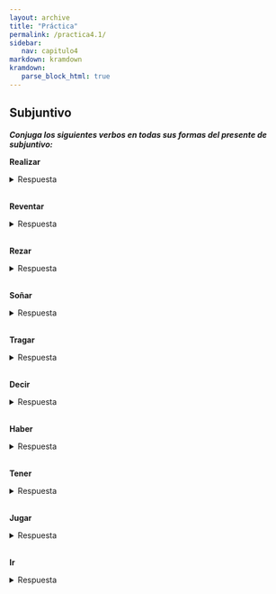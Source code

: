 ```yaml
---
layout: archive
title: "Práctica"
permalink: /practica4.1/
sidebar:
   nav: capitulo4
markdown: kramdown
kramdown:
   parse_block_html: true
---
```

## Subjuntivo  

_**Conjuga los siguientes verbos en todas sus formas del presente de subjuntivo:**_    

  **Realizar**
  <details><summary markdown="span">Respuesta</summary>
    yo realice  
    tu realices  
    él/ella/usted realice  
    nosotros realicemos  
    vosotros realicéis  
    ellos/ellas/ustedes realicen  
  </details>
  <br/>

  **Reventar**
  <details><summary markdown="span">Respuesta</summary>
    yo reviente
    tú revientes
    él/ella/usted reviente
    nosotros reventemos
    vosotros reventéis
    ellos/ellas/ustedes revienten
  </details>
  <br/>

  **Rezar**
  <details><summary markdown="span">Respuesta</summary>
    yo rece
    tú reces
    él/ella/usted rece
    nosotros recemos
    vosotros recéis
    ellos/ellas/ustedes recen
  </details>
  <br/>

  **Soñar**
  <details><summary markdown="span">Respuesta</summary>
    yo sueñe
    tú sueñes
    él/ella/usted sueñe
    nosotros soñemos
    vosotros soñéis
    ellos/ellas/ustedes sueñen
  </details>
  <br/>

  **Tragar**
  <details><summary markdown="span">Respuesta</summary>
    yo trague
    tú tragues
    él/ella/usted trague
    nosotros traguemos
    vosotros traguéis
    ellos/ellas/ustedes traguen
  </details>
  <br/>

  **Decir**
  <details><summary markdown="span">Respuesta</summary>
    yo diga
    tú digas
    él/ella/usted diga
    nosotros digamos
    vosotros digáis
    ellos/ellas/ustedes digan
  </details>
  <br/>

  **Haber**
  <details><summary markdown="span">Respuesta</summary>
    yo haya
    tú hayas
    él/ella/usted haya
    nosotros hayamos
    vosotros hayáis
    ellos/ellas/ustedes hayan
  </details>
  <br/>

  **Tener**
  <details><summary markdown="span">Respuesta</summary>
    yo tenga
    tú tengas
    él/ella/usted tenga
    nosotros tengamos
    vosotros tengáis
    ellos/ellas/ustedes tengan
  </details>
  <br/>

  **Jugar**
  <details><summary markdown="span">Respuesta</summary>
    yo juegue
    tú juegues
    él/ella/usted juegue
    nosotros juguemos
    vosotros juguéis
    ellos/ellas/ustedes jueguen
  </details>
  <br/>

  **Ir**
  <details><summary markdown="span">Respuesta</summary>
    yo vaya
    tú vayas
    él/ella/usted vaya
    nosotros vayamos
    vosotros vayáis
    ellos/ellas/ustedes vayan
  </details>
  <br/>
